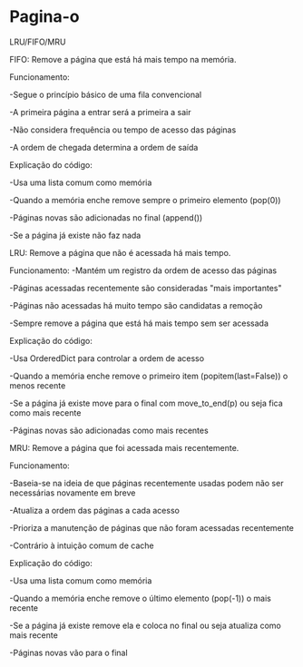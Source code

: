 # Pagina-o
LRU/FIFO/MRU

FIFO:
Remove a página que está há mais tempo na memória.

Funcionamento:

-Segue o princípio básico de uma fila convencional

-A primeira página a entrar será a primeira a sair

-Não considera frequência ou tempo de acesso das páginas

-A ordem de chegada determina a ordem de saída

Explicação do código:

-Usa uma lista comum como memória

-Quando a memória enche  remove sempre o primeiro elemento (pop(0))

-Páginas novas são adicionadas no final (append())

-Se a página já existe não faz nada


LRU:
Remove a página que não é acessada há mais tempo.

Funcionamento:
-Mantém um registro da ordem de acesso das páginas

-Páginas acessadas recentemente são consideradas "mais importantes"

-Páginas não acessadas há muito tempo são candidatas a remoção

-Sempre remove a página que está há mais tempo sem ser acessada


Explicação do código:

-Usa OrderedDict para controlar a ordem de acesso

-Quando a memória enche remove o primeiro item (popitem(last=False)) o menos recente

-Se a página já existe  move para o final com move_to_end(p) ou seja fica como mais recente

-Páginas novas são adicionadas como mais recentes


MRU:
Remove a página que foi acessada mais recentemente.

Funcionamento:

-Baseia-se na ideia de que páginas recentemente usadas podem não ser necessárias novamente em breve

-Atualiza a ordem das páginas a cada acesso

-Prioriza a manutenção de páginas que não foram acessadas recentemente

-Contrário à intuição comum de cache


Explicação do código:

-Usa uma lista comum como memória

-Quando a memória enche  remove o último elemento (pop(-1))  o mais recente

-Se a página já existe  remove ela e coloca no final ou seja atualiza como mais recente

-Páginas novas vão para o final


